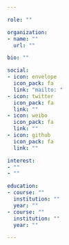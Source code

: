 ```yaml
---

role: ""

organization:
- name: ""
  url: ""

bio: "" 

social:
- icon: envelope
  icon_pack: fa
  link: "mailto: "
- icon: twitter
  icon_pack: fa
  link: ""
- icon: weibo
  icon_pack: fa
  link: ""
- icon: github
  icon_pack: fa
  link: ""

interest:
- ""
- ""

education:
- course: ""
  institution: ""
  year: ""
- course: ""
  institution: ""
  year: ""

---
```

